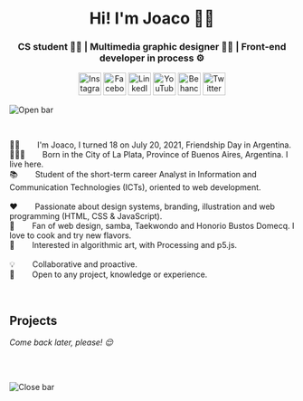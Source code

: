 <h1 align="center">Hi! I'm Joaco 🙋‍♂️</h1>
<h3 align="center">CS student 👨‍💻️ | Multimedia graphic designer 👨‍🎨️ | Front-end developer in process ⚙️</h3>

<p align="center">
	<a href="https://www.instagram.com/joacogalasso/"><img src="https://raw.githubusercontent.com/joaquin-galasso/joacogalasso/master/instagram.svg" width="40px" margin-right="10px" alt="Instagram"/></a>
	<a href="https://www.facebook.com/joaquin-galasso/"><img src="https://raw.githubusercontent.com/joaquin-galasso/joacogalasso/master/facebook.svg" width="40px" alt="Facebook"/></a>
  <a href="https://www.linkedin.com/in/joaquin-galasso/"><img src="https://raw.githubusercontent.com/joaquin-galasso/joacogalasso/master/linkedin.svg" width="40px" alt="LinkedIn"/></a>
  <a href="https://www.youtube.com/channel/UC6HTO_zD5Rvgig9w_tTtkLg"><img src="https://raw.githubusercontent.com/joaquin-galasso/joacogalasso/master/youtube.svg" width="40px" alt="YouTube"/></a>
  <a href="https://www.behance.net/joaquin-galasso"><img src="https://raw.githubusercontent.com/joaquin-galasso/joacogalasso/master/behance.svg" width="40px" alt="Behance"/></a>
  <a href="https://twitter.com/joacogalasso"><img src="https://raw.githubusercontent.com/joaquin-galasso/joacogalasso/master/twitter.svg" width="40px" alt="Twitter"/></a>
</p>

<a align="center"><img src="https://raw.githubusercontent.com/joaquin-galasso/joacogalasso/master/open.svg" alt="Open bar"/></a>

<br>

</p>
  <p>
    🙋‍♂️⠀⠀⠀I'm Joaco, I turned 18 on July 20, 2021, Friendship Day in Argentina. <br>
   📍🇦🇷⠀⠀⠀Born in the City of La Plata, Province of Buenos Aires, Argentina. I live here. <br>
    📚⠀⠀⠀Student of the short-term career Analyst in Information and Communication Technologies (ICTs), oriented to web development. <br>
    <br>
    ❤️⠀⠀⠀Passionate about design systems, branding, illustration and web programming (HTML, CSS & JavaScript). <br>
    🤩⠀⠀⠀Fan of web design, samba, Taekwondo and Honorio Bustos Domecq. I love to cook and try new flavors. <br>
    🤔⠀⠀⠀Interested in algorithmic art, with Processing and p5.js. <br>
    <br>
    💡⠀⠀⠀Collaborative and proactive. <br>
    🙌⠀⠀⠀Open to any project, knowledge or experience.
  </p> 
</p>

<br>

## Projects
<i align="left">
  Come back later, please! 😌
</i> 

<br><br>

<a align="center"><img src="https://raw.githubusercontent.com/joaquin-galasso/joacogalasso/master/close.svg" alt="Close bar"/></a>
